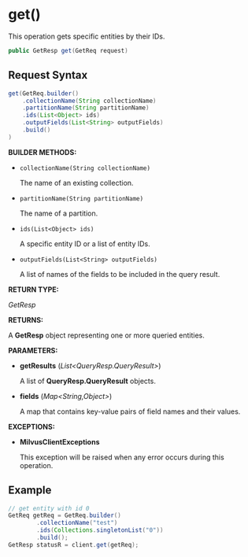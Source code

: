 # get()

This operation gets specific entities by their IDs.

```java
public GetResp get(GetReq request)
```

## Request Syntax

```java
get(GetReq.builder()
    .collectionName(String collectionName)
    .partitionName(String partitionName)
    .ids(List<Object> ids)
    .outputFields(List<String> outputFields)
    .build()
)
```

**BUILDER METHODS:**

- `collectionName(String collectionName)`

    The name of an existing collection.

- `partitionName(String partitionName)`

    The name of a partition.

- `ids(List<Object> ids)`

    A specific entity ID or a list of entity IDs.

- `outputFields(List<String> outputFields)`

    A list of names of the fields to be included in the query result.

**RETURN TYPE:**

*GetResp*

**RETURNS:**

A **GetResp** object representing one or more queried entities.

**PARAMETERS:**

- **getResults** (*List\<QueryResp.QueryResult\>*)

    A list of **QueryResp.QueryResult** objects.

- **fields** (*Map\<String,Object\>*)

    A map that contains key-value pairs of field names and their values.

**EXCEPTIONS:**

- **MilvusClientExceptions**

    This exception will be raised when any error occurs during this operation.

## Example

```java
// get entity with id 0
GetReq getReq = GetReq.builder()
        .collectionName("test")
        .ids(Collections.singletonList("0"))
        .build();
GetResp statusR = client.get(getReq);
```

